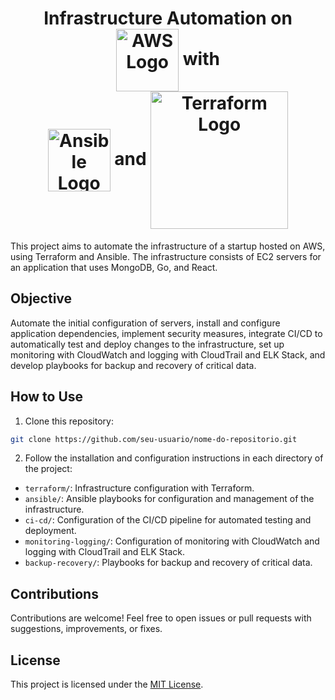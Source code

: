 <div align="center">

  <h1>
    Infrastructure Automation on
    <img align="center" src="https://upload.wikimedia.org/wikipedia/commons/9/93/Amazon_Web_Services_Logo.svg" alt="AWS Logo" width="100"/> with 
    <br /> 
    <img align="center" src="https://upload.wikimedia.org/wikipedia/commons/2/24/Ansible_logo.svg" alt="Ansible Logo" width="100"/>
    and
    <img align="center" src="https://www.vectorlogo.zone/logos/terraformio/terraformio-ar21.svg" alt="Terraform Logo" width="220"/>
  </h1>

</div>

This project aims to automate the infrastructure of a startup hosted on AWS, using Terraform and Ansible. The infrastructure consists of EC2 servers for an application that uses MongoDB, Go, and React.

## Objective

Automate the initial configuration of servers, install and configure application dependencies, implement security measures, integrate CI/CD to automatically test and deploy changes to the infrastructure, set up monitoring with CloudWatch and logging with CloudTrail and ELK Stack, and develop playbooks for backup and recovery of critical data.

## How to Use

1. Clone this repository:

```bash
git clone https://github.com/seu-usuario/nome-do-repositorio.git
```

2. Follow the installation and configuration instructions in each directory of the project:

- `terraform/`: Infrastructure configuration with Terraform.
- `ansible/`: Ansible playbooks for configuration and management of the infrastructure.
- `ci-cd/`: Configuration of the CI/CD pipeline for automated testing and deployment.
- `monitoring-logging/`: Configuration of monitoring with CloudWatch and logging with CloudTrail and ELK Stack.
- `backup-recovery/`: Playbooks for backup and recovery of critical data.

## Contributions

Contributions are welcome! Feel free to open issues or pull requests with suggestions, improvements, or fixes.

## License

This project is licensed under the [MIT License](LICENSE).
